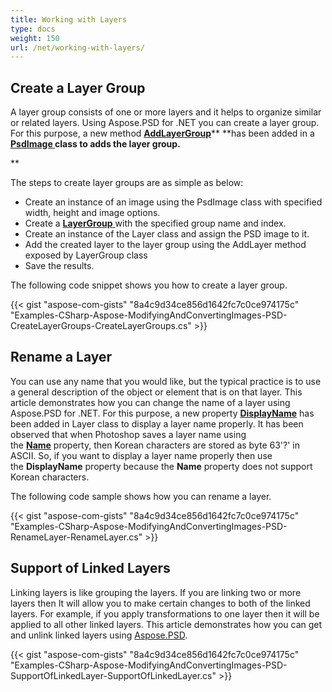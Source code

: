 ```yaml
---
title: Working with Layers
type: docs
weight: 150
url: /net/working-with-layers/
---
```


## **Create a Layer Group**
A layer group consists of one or more layers and it helps to organize similar or related layers. Using Aspose.PSD for .NET you can create a layer group. For this purpose, a new method [**AddLayerGroup**](https://reference.aspose.com/net/psd/aspose.psd.fileformats.psd/psdimage/methods/addlayergroup)** **has been added in a **[PsdImage ](https://reference.aspose.com/net/psd/aspose.psd.fileformats.psd/psdimage)**class to adds the layer group**.** 

** 

The steps to create layer groups are as simple as below:

- Create an instance of an image using the PsdImage class with specified width, height and image options.
- Create a [**LayerGroup** ](https://reference.aspose.com/net/psd/aspose.psd.fileformats.psd.layers/layergroup)with the specified group name and index.
- Create an instance of the Layer class and assign the PSD image to it.
- Add the created layer to the layer group using the AddLayer method exposed by LayerGroup class
- Save the results.

The following code snippet shows you how to create a layer group.

{{< gist "aspose-com-gists" "8a4c9d34ce856d1642fc7c0ce974175c" "Examples-CSharp-Aspose-ModifyingAndConvertingImages-PSD-CreateLayerGroups-CreateLayerGroups.cs" >}}


## **Rename a Layer**
You can use any name that you would like, but the typical practice is to use a general description of the object or element that is on that layer. This article demonstrates how you can change the name of a layer using Aspose.PSD for .NET. For this purpose, a new property [**DisplayName**](https://reference.aspose.com/psd/net/aspose.psd.fileformats.psd.layers/layer/properties/displayname) has been added in Layer class to display a layer name properly. It has been observed that when Photoshop saves a layer name using the [**Name**](https://reference.aspose.com/psd/net/aspose.psd.fileformats.psd.layers/layer/properties/name) property, then Korean characters are stored as byte 63'?' in ASCII. So, if you want to display a layer name properly then use the **DisplayName** property because the **Name** property does not support Korean characters.

The following code sample shows how you can rename a layer.


{{< gist "aspose-com-gists" "8a4c9d34ce856d1642fc7c0ce974175c" "Examples-CSharp-Aspose-ModifyingAndConvertingImages-PSD-RenameLayer-RenameLayer.cs" >}}
## **Support of Linked Layers**
Linking layers is like grouping the layers. If you are linking two or more layers then It will allow you to make certain changes to both of the linked layers. For example, if you apply transformations to one layer then it will be applied to all other linked layers. This article demonstrates how you can get and unlink linked layers using [Aspose.PSD](https://products.aspose.com/psd).


{{< gist "aspose-com-gists" "8a4c9d34ce856d1642fc7c0ce974175c" "Examples-CSharp-Aspose-ModifyingAndConvertingImages-PSD-SupportOfLinkedLayer-SupportOfLinkedLayer.cs" >}}
